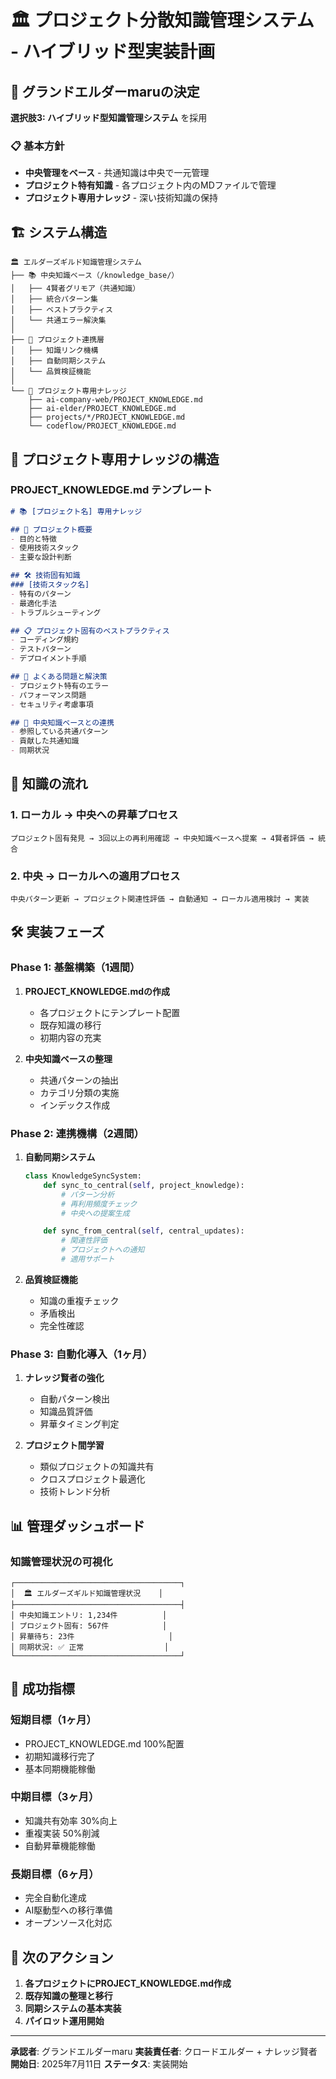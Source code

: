 # 🏛️ プロジェクト分散知識管理システム - ハイブリッド型実装計画

## 🎯 グランドエルダーmaruの決定

**選択肢3: ハイブリッド型知識管理システム** を採用

### 📋 基本方針
- **中央管理をベース** - 共通知識は中央で一元管理
- **プロジェクト特有知識** - 各プロジェクト内のMDファイルで管理
- **プロジェクト専用ナレッジ** - 深い技術知識の保持

## 🏗️ システム構造

```
🏛️ エルダーズギルド知識管理システム
├── 📚 中央知識ベース（/knowledge_base/）
│   ├── 4賢者グリモア（共通知識）
│   ├── 統合パターン集
│   ├── ベストプラクティス
│   └── 共通エラー解決集
│
├── 🔗 プロジェクト連携層
│   ├── 知識リンク機構
│   ├── 自動同期システム
│   └── 品質検証機能
│
└── 📁 プロジェクト専用ナレッジ
    ├── ai-company-web/PROJECT_KNOWLEDGE.md
    ├── ai-elder/PROJECT_KNOWLEDGE.md
    ├── projects/*/PROJECT_KNOWLEDGE.md
    └── codeflow/PROJECT_KNOWLEDGE.md
```

## 📝 プロジェクト専用ナレッジの構造

### PROJECT_KNOWLEDGE.md テンプレート
```markdown
# 📚 [プロジェクト名] 専用ナレッジ

## 🎯 プロジェクト概要
- 目的と特徴
- 使用技術スタック
- 主要な設計判断

## 🛠️ 技術固有知識
### [技術スタック名]
- 特有のパターン
- 最適化手法
- トラブルシューティング

## 📋 プロジェクト固有のベストプラクティス
- コーディング規約
- テストパターン
- デプロイメント手順

## 🚨 よくある問題と解決策
- プロジェクト特有のエラー
- パフォーマンス問題
- セキュリティ考慮事項

## 🔄 中央知識ベースとの連携
- 参照している共通パターン
- 貢献した共通知識
- 同期状況
```

## 🔄 知識の流れ

### 1. **ローカル → 中央への昇華プロセス**
```
プロジェクト固有発見 → 3回以上の再利用確認 → 中央知識ベースへ提案 → 4賢者評価 → 統合
```

### 2. **中央 → ローカルへの適用プロセス**
```
中央パターン更新 → プロジェクト関連性評価 → 自動通知 → ローカル適用検討 → 実装
```

## 🛠️ 実装フェーズ

### Phase 1: 基盤構築（1週間）
1. **PROJECT_KNOWLEDGE.mdの作成**
   - 各プロジェクトにテンプレート配置
   - 既存知識の移行
   - 初期内容の充実

2. **中央知識ベースの整理**
   - 共通パターンの抽出
   - カテゴリ分類の実施
   - インデックス作成

### Phase 2: 連携機構（2週間）
1. **自動同期システム**
   ```python
   class KnowledgeSyncSystem:
       def sync_to_central(self, project_knowledge):
           # パターン分析
           # 再利用頻度チェック
           # 中央への提案生成

       def sync_from_central(self, central_updates):
           # 関連性評価
           # プロジェクトへの通知
           # 適用サポート
   ```

2. **品質検証機能**
   - 知識の重複チェック
   - 矛盾検出
   - 完全性確認

### Phase 3: 自動化導入（1ヶ月）
1. **ナレッジ賢者の強化**
   - 自動パターン検出
   - 知識品質評価
   - 昇華タイミング判定

2. **プロジェクト間学習**
   - 類似プロジェクトの知識共有
   - クロスプロジェクト最適化
   - 技術トレンド分析

## 📊 管理ダッシュボード

### 知識管理状況の可視化
```
┌─────────────────────────────────────┐
│  🏛️ エルダーズギルド知識管理状況    │
├─────────────────────────────────────┤
│ 中央知識エントリ: 1,234件          │
│ プロジェクト固有: 567件            │
│ 昇華待ち: 23件                     │
│ 同期状況: ✅ 正常                  │
└─────────────────────────────────────┘
```

## 🎯 成功指標

### 短期目標（1ヶ月）
- PROJECT_KNOWLEDGE.md 100%配置
- 初期知識移行完了
- 基本同期機能稼働

### 中期目標（3ヶ月）
- 知識共有効率 30%向上
- 重複実装 50%削減
- 自動昇華機能稼働

### 長期目標（6ヶ月）
- 完全自動化達成
- AI駆動型への移行準備
- オープンソース化対応

## 🚀 次のアクション

1. **各プロジェクトにPROJECT_KNOWLEDGE.md作成**
2. **既存知識の整理と移行**
3. **同期システムの基本実装**
4. **パイロット運用開始**

---

**承認者**: グランドエルダーmaru
**実装責任者**: クロードエルダー + ナレッジ賢者
**開始日**: 2025年7月11日
**ステータス**: 実装開始
